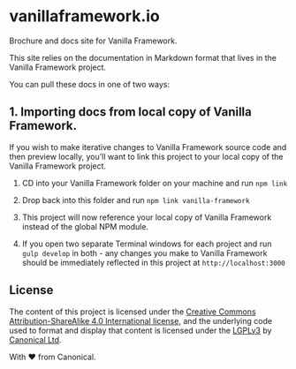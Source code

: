 # vanillaframework.io

Brochure and docs site for Vanilla Framework.

This site relies on the documentation in Markdown format that lives in the Vanilla Framework project.

You can pull these docs in one of two ways:


## 1. Importing docs from local copy of Vanilla Framework.

If you wish to make iterative changes to Vanilla Framework source code and then preview locally, you'll want to link this project to your local copy of the Vanilla Framework project.

1. CD into your Vanilla Framework folder on your machine and run `npm link`

2. Drop back into this folder and run `npm link vanilla-framework`

3. This project will now reference your local copy of Vanilla Framework instead of the global NPM module.

4. If you open two separate Terminal windows for each project and run `gulp develop` in both - any changes you make to Vanilla Framework should be immediately reflected in this project at `http://localhost:3000`

License
---

The content of this project is licensed under the [Creative Commons Attribution-ShareAlike 4.0 International license](https://creativecommons.org/licenses/by-sa/4.0/), and the underlying code used to format and display that content is licensed under the [LGPLv3](http://opensource.org/licenses/lgpl-3.0.html) by [Canonical Ltd](http://www.canonical.com/).

With ♥ from Canonical.
